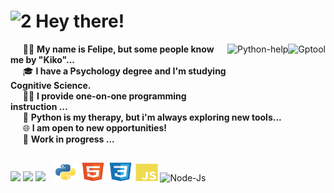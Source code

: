 

# <img alt="2" height="50" width="60" src="https://cdn.discordapp.com/attachments/1200737677486608446/1200738851589734471/2.gif?ex=65c74632&is=65b4d132&hm=ffa19ced034ef3f082fe352f96e97df5978d839076216009da32ff79560d265e&"> Hey there! 

<a href="https://beckerfelipee.github.io/GPTool-LandingPage/">
  <img align="right" alt="Gptool" height="95" src="https://cdn.discordapp.com/attachments/896421524200914954/1163556247988076647/GPTool_Logo_1.gif?ex=65400133&is=652d8c33&hm=ac715a93e4b21ef694794adce0339e522a515b375abcaf24370e9d62bef624f4&">
</a>

<a href="https://cdn.discordapp.com/attachments/896421524200914954/1195015972772401192/Python_Help.pdf?ex=65b2745a&is=659fff5a&hm=044a9ba974a5642c0d7eda75435c11a4e1c2636831a38a9ce5d7b0789df57750&">
  <img align="right" alt="Python-help" height="90" src="https://media.discordapp.net/attachments/770989141134671925/1160181141756706906/image-removebg-preview.png?ex=6533b9e3&is=652144e3&hm=38c9a6a74f7ee108380772ca664e4d2a756213a4e39130489e97fc0806fb8025">
</a>



‎ ‎ ‎ ‎ ‎ 🙋‍♂️ **My name is Felipe, but some people know me by "Kiko"...** <br>
‎ ‎ ‎ ‎ ‎ 🎓 **I have a Psychology degree and I'm studying Cognitive Science.** <br>
‎ ‎ ‎ ‎ ‎ 👨‍💻 **I provide one-on-one programming instruction ...** <br>
‎ ‎ ‎ ‎ ‎ 🐍 **Python is my therapy, but i'm always exploring new tools...** <br>
‎ ‎ ‎ ‎ ‎ 🌐 **I am open to new opportunities!** <br>
‎ ‎ ‎ ‎ ‎ 🚀 **Work in progress ...** <br>


 ##
 

 <div> 
<!--
    <a href="https://www.youtube.com/channel/" target="_blank"><img src="https://img.shields.io/badge/YouTube-FF0000?style=for-the-badge&logo=youtube&logoColor=white" target="_blank"></a>
 -->
<!--
 <a href="https://instagram.com/beckerfelipee" target="_blank"><img src="https://img.shields.io/badge/-Instagram-%23E4405F?style=for-the-badge&logo=instagram&logoColor=white" target="_blank"></a>
 -->
<a href="https://cdn.discordapp.com/attachments/770989141134671925/1160196258691022888/Kikope_Discord.png?ex=6533c7f7&is=652152f7&hm=95c883607f5586049b244be135897da722efa19adeaa7f4a372595650b44147a&" target="_blank"><img 
src="https://img.shields.io/badge/Discord-7289DA?style=for-the-badge&logo=discord&logoColor=white" target="_blank"></a> 
<a href = "mailto:beckerfelipee@gmail.com"><img src="https://img.shields.io/badge/-Gmail-%23333?style=for-the-badge&logo=gmail&logoColor=white" target="_blank"></a>
<a href="https://www.linkedin.com/in/felipebeckersantos/" target="_blank"><img src="https://img.shields.io/badge/-LinkedIn-%230077B5?style=for-the-badge&logo=linkedin&logoColor=white" target="_blank"></a> 
‎ ‎
<img alt="Python" height="30" width="40" src="https://raw.githubusercontent.com/devicons/devicon/master/icons/python/python-original.svg">
<img alt="Html-5" height="30" width="40" src="https://raw.githubusercontent.com/devicons/devicon/master/icons/html5/html5-original.svg">
<img alt="Css-3" height="30" width="40" src="https://raw.githubusercontent.com/devicons/devicon/master/icons/css3/css3-original.svg">
<img alt="Js" height="28" width="36" src="https://raw.githubusercontent.com/devicons/devicon/master/icons/javascript/javascript-plain.svg">
<img alt="Node-Js" height="30" width=50" src="https://cdn.jsdelivr.net/gh/devicons/devicon/icons/nodejs/nodejs-plain-wordmark.svg">
  
  
  <!--  
  ![Snake animation](https://github.com/Kikope/Kikope/blob/output/github-contribution-grid-snake.svg)
   -->
